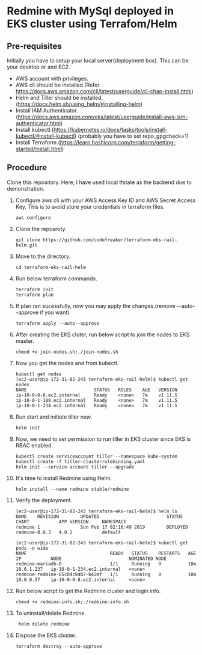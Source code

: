 # Redmine with MySql deployed in EKS cluster using Terrafom/Helm
## Pre-requisites
Initially you have to setup your local server(deployment box). This can be your desktop or and EC2.

* AWS account with privileges. 
* AWS cli should be installed.(Refer https://docs.aws.amazon.com/cli/latest/userguide/cli-chap-install.html)
* Helm and Tiller should be installed. (https://docs.helm.sh/using_helm/#installing-helm)
* Install IAM Authenticator. (https://docs.aws.amazon.com/eks/latest/userguide/install-aws-iam-authenticator.html)
* Install kubectl.(https://kubernetes.io/docs/tasks/tools/install-kubectl/#install-kubectl) (probably you have to set repo_gpgcheck=1)
* Install Terraform.(https://learn.hashicorp.com/terraform/getting-started/install.html)

## Procedure
Clone this repository. 
Here, I have used local tfstate as the backend due to demonstration.

1. Configure aws cli with your AWS Access Key ID and AWS Secret Access Key. This is to avoid store your credentials in terraform files.
   ```
   aws configure     
   ```
2. Clone the reposroty.
   ```
   git clone https://github.com/codefreaker/terraform-eks-rail-helm.git
   ```
3. Move to the directory.
   ```
   cd terraform-eks-rail-helm
   ```
4. Run below terraform commands.
   ``` 
   terraform init
   terraform plan 
   ```
5. If plan ran sucessfully, now you may apply the changes.(remove --auto--approve if you want)
   ```
   terraform apply --auto--approve
   ```
6. After creating the EKS cluter, run below script to join the nodes to EKS master.
   ```
   chmod +x join-nodes.sh;./join-nodes.sh
   ```
7. Now you get the nodes and from kubectl.
   ```
   kubectl get nodes
   [ec2-user@ip-172-31-82-243 terraform-eks-rail-helm]$ kubectl get nodes
   NAME                         STATUS   ROLES    AGE   VERSION
   ip-10-0-0-8.ec2.internal     Ready    <none>   7m    v1.11.5
   ip-10-0-1-189.ec2.internal   Ready    <none>   7m    v1.11.5
   ip-10-0-1-234.ec2.internal   Ready    <none>   7m    v1.11.5
   ```
      
8. Run start and initiate tiller now.
   ```
   helm init
   ```
   
9. Now, we need to set permission to run tiller in EKS cluster since EKS is RBAC enabled.
   ```
   kubectl create serviceaccount tiller --namespace kube-system
   kubectl create -f tiller-clusterrolebinding.yaml
   helm init --service-account tiller --upgrade
   ```
10. It's time to install Redmine using Helm.
    ```
    helm install --name redmine stable/redmine
    ```
11. Verify the deployment.
    ```
    [ec2-user@ip-172-31-82-243 terraform-eks-rail-helm]$ helm ls
    NAME    REVISION        UPDATED                         STATUS          CHART           APP VERSION     NAMESPACE
    redmine 1               Sun Feb 17 02:16:49 2019        DEPLOYED        redmine-8.0.3   4.0.1           default
    ```
    ```
    [ec2-user@ip-172-31-82-243 terraform-eks-rail-helm]$ kubectl get pods -o wide
    NAME                               READY   STATUS    RESTARTS   AGE   IP           NODE                         NOMINATED NODE
    redmine-mariadb-0                  1/1     Running   0          10m   10.0.1.237   ip-10-0-1-234.ec2.internal   <none>
    redmine-redmine-65c84c84b7-b42mf   1/1     Running   0          10m   10.0.0.37    ip-10-0-0-8.ec2.internal     <none>
    ```  
12. Run below script to get the Redmine cluster and login info.
	 ```
	 chmod +x redmine-info.sh;./redmine-info.sh
    ```
13. To uninstall/delete Redmine.
    ```
	 helm delete redmine
    ```
14. Dispose the EKS cluster.
    ```
    terraform destroy --auto-approve
    ```
   



